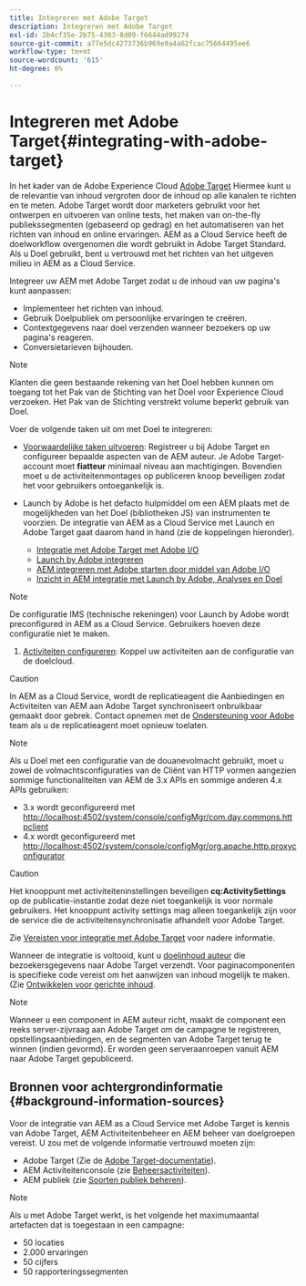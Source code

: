 ```yaml
---
title: Integreren met Adobe Target
description: Integreren met Adobe Target
exl-id: 2b4cf35e-2b75-4303-8d09-f6644ad99274
source-git-commit: a77e5dc4273736b969e9a4a62fcac75664495ee6
workflow-type: tm+mt
source-wordcount: '615'
ht-degree: 0%

---
```


# Integreren met Adobe Target{#integrating-with-adobe-target}

In het kader van de Adobe Experience Cloud [Adobe Target](https://business.adobe.com/products/target/adobe-target.html) Hiermee kunt u de relevantie van inhoud vergroten door de inhoud op alle kanalen te richten en te meten. Adobe Target wordt door marketers gebruikt voor het ontwerpen en uitvoeren van online tests, het maken van on-the-fly publiekssegmenten (gebaseerd op gedrag) en het automatiseren van het richten van inhoud en online ervaringen. AEM as a Cloud Service heeft de doelworkflow overgenomen die wordt gebruikt in Adobe Target Standard. Als u Doel gebruikt, bent u vertrouwd met het richten van het uitgeven milieu in AEM as a Cloud Service.

Integreer uw AEM met Adobe Target zodat u de inhoud van uw pagina&#39;s kunt aanpassen:

* Implementeer het richten van inhoud.
* Gebruik Doelpubliek om persoonlijke ervaringen te creëren.
* Contextgegevens naar doel verzenden wanneer bezoekers op uw pagina&#39;s reageren.
* Conversietarieven bijhouden.

>[!NOTE]
>
>Klanten die geen bestaande rekening van het Doel hebben kunnen om toegang tot het Pak van de Stichting van het Doel voor Experience Cloud verzoeken. Het Pak van de Stichting verstrekt volume beperkt gebruik van Doel.


Voer de volgende taken uit om met Doel te integreren:

* [Voorwaardelijke taken uitvoeren](https://experienceleague.adobe.com/docs/experience-manager-65/administering/integration/target-requirements.html): Registreer u bij Adobe Target en configureer bepaalde aspecten van de AEM auteur. Je Adobe Target-account moet **fiatteur** minimaal niveau aan machtigingen. Bovendien moet u de activiteitenmontages op publiceren knoop beveiligen zodat het voor gebruikers ontoegankelijk is.

* Launch by Adobe is het defacto hulpmiddel om een AEM plaats met de mogelijkheden van het Doel (bibliotheken JS) van instrumenten te voorzien. De integratie van AEM as a Cloud Service met Launch en Adobe Target gaat daarom hand in hand (zie de koppelingen hieronder).

   * [Integratie met Adobe Target met Adobe I/O](https://experienceleague.adobe.com/docs/experience-manager-65/administering/integration/integration-target-ims.html)
   * [Launch by Adobe integreren](https://experienceleague.adobe.com/docs/experience-manager-learn/sites/integrations/experience-platform-data-collection-tags/overview.html)
   * [AEM integreren met Adobe starten door middel van Adobe I/O](https://experienceleague.adobe.com/docs/experience-manager-learn/sites/integrations/experience-platform-data-collection-tags/overview.html)
   * [Inzicht in AEM integratie met Launch by Adobe, Analyses en Doel](https://experienceleague.adobe.com/docs/experience-manager-learn/sites/integrations/experience-platform-data-collection-tags/overview.html)

>[!NOTE]
>
>De configuratie IMS (technische rekeningen) voor Launch by Adobe wordt preconfigured in AEM as a Cloud Service. Gebruikers hoeven deze configuratie niet te maken.

1. [Activiteiten configureren](https://experienceleague.adobe.com/docs/experience-manager-65/authoring/personalization/activitylib.html): Koppel uw activiteiten aan de configuratie van de doelcloud.

>[!CAUTION]
>
>In AEM as a Cloud Service, wordt de replicatieagent die Aanbiedingen en Activiteiten van AEM aan Adobe Target synchroniseert onbruikbaar gemaakt door gebrek. Contact opnemen met de [Ondersteuning voor Adobe](https://experienceleague.adobe.com/?support-solution=General#support) team als u de replicatieagent moet opnieuw toelaten.

>[!NOTE]
>
>Als u Doel met een configuratie van de douanevolmacht gebruikt, moet u zowel de volmachtsconfiguraties van de Cliënt van HTTP vormen aangezien sommige functionaliteiten van AEM de 3.x APIs en sommige anderen 4.x APIs gebruiken:
>
>* 3.x wordt geconfigureerd met [http://localhost:4502/system/console/configMgr/com.day.commons.httpclient](http://localhost:4502/system/console/configMgr/com.day.commons.httpclient)
>* 4.x wordt geconfigureerd met [http://localhost:4502/system/console/configMgr/org.apache.http.proxyconfigurator](http://localhost:4502/system/console/configMgr/org.apache.http.proxyconfigurator)
>

>[!CAUTION]
>
>Het knooppunt met activiteiteninstellingen beveiligen **cq:ActivitySettings** op de publicatie-instantie zodat deze niet toegankelijk is voor normale gebruikers. Het knooppunt activity settings mag alleen toegankelijk zijn voor de service die de activiteitensynchronisatie afhandelt voor Adobe Target.
>
>Zie [Vereisten voor integratie met Adobe Target](https://experienceleague.adobe.com/docs/experience-manager-65/administering/integration/target-requirements.html#securing-the-activity-settings-node) voor nadere informatie.

Wanneer de integratie is voltooid, kunt u [doelinhoud auteur](https://experienceleague.adobe.com/docs/experience-manager-65/authoring/personalization/content-targeting-touch.html) die bezoekersgegevens naar Adobe Target verzendt. Voor paginacomponenten is specifieke code vereist om het aanwijzen van inhoud mogelijk te maken. (Zie [Ontwikkelen voor gerichte inhoud](https://experienceleague.adobe.com/docs/experience-manager-65/developing/personlization/target.html).

>[!NOTE]
>
>Wanneer u een component in AEM auteur richt, maakt de component een reeks server-zijvraag aan Adobe Target om de campagne te registreren, opstellingsaanbiedingen, en de segmenten van Adobe Target terug te winnen (indien gevormd). Er worden geen serveraanroepen vanuit AEM naar Adobe Target gepubliceerd.

## Bronnen voor achtergrondinformatie {#background-information-sources}

Voor de integratie van AEM as a Cloud Service met Adobe Target is kennis van Adobe Target, AEM Activiteitenbeheer en AEM beheer van doelgroepen vereist. U zou met de volgende informatie vertrouwd moeten zijn:

* Adobe Target (Zie de [Adobe Target-documentatie](https://experienceleague.adobe.com/docs/target/using/target-home.html)).
* AEM Activiteitenconsole (zie [Beheersactiviteiten](https://experienceleague.adobe.com/docs/experience-manager-65/authoring/personalization/activitylib.html)).
* AEM publiek (zie [Soorten publiek beheren](https://experienceleague.adobe.com/docs/experience-manager-65/authoring/personalization/managing-audiences.html)).

>[!NOTE]
>
>Als u met Adobe Target werkt, is het volgende het maximumaantal artefacten dat is toegestaan in een campagne:
>
>* 50 locaties
>* 2.000 ervaringen
>* 50 cijfers
>* 50 rapporteringssegmenten
